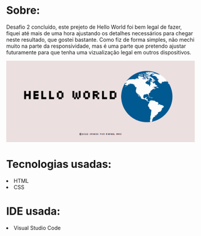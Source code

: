 # Sobre:
<p>Desafio 2 concluído, este prejeto de Hello World foi bem legal de fazer, fiquei até mais de uma hora ajustando os detalhes necessários para chegar neste resultado, que gostei bastante.
Como fiz de forma simples, não mechi muito na parte da responsividade, mas é uma parte que pretendo ajustar futuramente para que tenha uma vizualização legal em outros dispositivos.</p>

<img src="./src/img/previa-projeto.png">

# Tecnologias usadas:
<li>HTML</li>
<li>CSS</li>

# IDE usada:
<li>Visual Studio Code</li>
